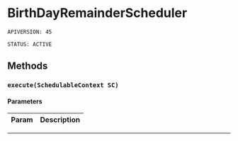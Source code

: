 # BirthDayRemainderScheduler

`APIVERSION: 45`

`STATUS: ACTIVE`
## Methods
### `execute(SchedulableContext SC)`
#### Parameters
|Param|Description|
|---|---|

---
